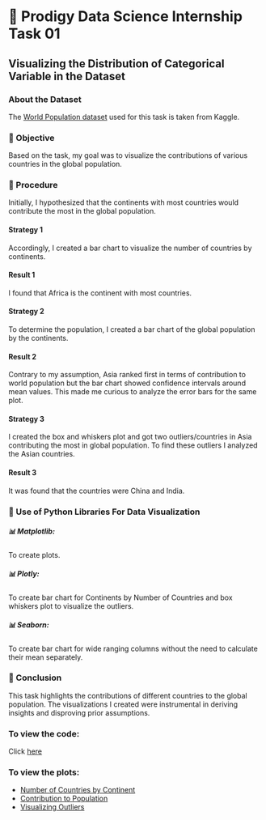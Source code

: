 <h1>🚀 Prodigy Data Science Internship Task 01</h1> 
<h2>Visualizing the Distribution of Categorical Variable in the Dataset</h2>
<h3>About the Dataset</h3>
The <a href = "https://www.kaggle.com/datasets/iamsouravbanerjee/world-population-dataset">World Population dataset</a> used for this task is taken from Kaggle.
<h3>🔎 Objective</h3>
Based on the task, my goal was to visualize the contributions of various countries in the global population.
<h3>🔎 Procedure</h3>
Initially, I hypothesized that the continents with most countries would contribute the most in the global population.
<h4>Strategy 1</h4>
Accordingly, I created a bar chart to visualize the number of countries by continents.
<h4>Result 1</h4>
I found that Africa is the continent with most countries.
<h4>Strategy 2</h4>
To determine the population, I created a bar chart of the global population by the continents.
<h4>Result 2</h4>
Contrary to my assumption, Asia ranked first in terms of contribution to world population but the bar chart showed confidence intervals around mean values. This made me curious to analyze the error bars for the same plot. 
<h4>Strategy 3</h4>
I created the box and whiskers plot and got two outliers/countries in Asia contributing the most in global population. To find these outliers I analyzed the Asian countries.
<h4>Result 3</h4>
It was found that the countries were China and India.
<h3>🔎 Use of Python Libraries For Data Visualization</h3>
<h5>📊 Matplotlib: </h5>      
<p>    To create plots.</p>       
<h5>📊 Plotly: </h5>
<p>    To create bar chart for Continents by Number of Countries and box whiskers plot to visualize the outliers.</p>       
<h5>📊 Seaborn: </h5>
<p>    To create bar chart for wide ranging columns without the need to calculate their mean separately.</p>      
<h3>🔎 Conclusion</h3>
This task highlights the contributions of different countries to the global population. The visualizations I created were instrumental in deriving insights and disproving prior assumptions.
<h3>To view the code:</h3>
Click <a href=https://github.com/Batoolzafar/Prodigy_DS_01/blob/main/DS%20Task%20%231.ipynb>here</a>
<h3>To view the plots:</h3>
<ul>
  <li><a href="https://github.com/Batoolzafar/Prodigy_DS_01/blob/main/Number_of_Countries_by_Continents.jpeg">Number of Countries by Continent</a></li>
  <li><a href = "https://github.com/Batoolzafar/Prodigy_DS_01/blob/main/Contribution_to_population.png">Contribution to Population</a></li>
  <li><a href = "https://github.com/Batoolzafar/Prodigy_DS_01/blob/main/Error_bars.png">Visualizing Outliers</a></li>
</ul>





